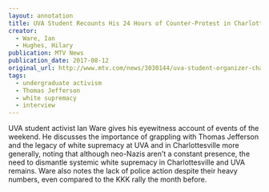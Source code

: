 ```yaml
---
layout: annotation
title: UVA Student Recounts His 24 Hours of Counter-Protest in Charlottesville
creator:
  - Ware, Ian
  - Hughes, Hilary
publication: MTV News
publication_date: 2017-08-12
original_url: http://www.mtv.com/news/3030144/uva-student-organizer-charlottesville-protest/
tags:
  - undergraduate activism
  - Thomas Jefferson
  - white supremacy
  - interview 
---
```

UVA student activist Ian Ware gives his eyewitness account of events of the weekend. He discusses the importance of grappling with Thomas Jefferson and the legacy of white supremacy at UVA and in Charlottesville more generally, noting that although neo-Nazis aren’t a constant presence, the need to dismantle systemic white supremacy in Charlottesville and UVA remains. Ware also notes the lack of police action despite their heavy numbers, even compared to the KKK rally the month before.
